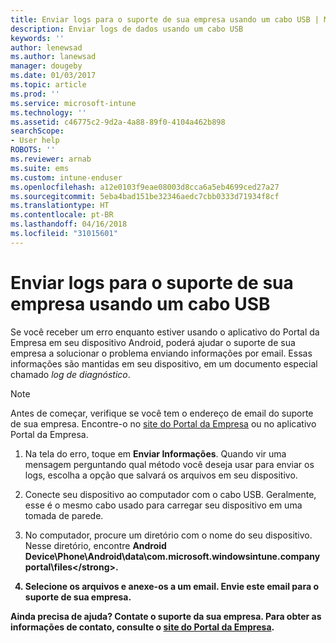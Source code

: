 ```yaml
---
title: Enviar logs para o suporte de sua empresa usando um cabo USB | Microsoft Docs
description: Enviar logs de dados usando um cabo USB
keywords: ''
author: lenewsad
ms.author: lanewsad
manager: dougeby
ms.date: 01/03/2017
ms.topic: article
ms.prod: ''
ms.service: microsoft-intune
ms.technology: ''
ms.assetid: c46775c2-9d2a-4a88-89f0-4104a462b898
searchScope:
- User help
ROBOTS: ''
ms.reviewer: arnab
ms.suite: ems
ms.custom: intune-enduser
ms.openlocfilehash: a12e0103f9eae08003d8cca6a5eb4699ced27a27
ms.sourcegitcommit: 5eba4bad151be32346aedc7cbb0333d71934f8cf
ms.translationtype: HT
ms.contentlocale: pt-BR
ms.lasthandoff: 04/16/2018
ms.locfileid: "31015601"
---
```

# <a name="send-logs-to-your-company-support-using-a-usb-cable"></a>Enviar logs para o suporte de sua empresa usando um cabo USB

Se você receber um erro enquanto estiver usando o aplicativo do Portal da Empresa em seu dispositivo Android, poderá ajudar o suporte de sua empresa a solucionar o problema enviando informações por email. Essas informações são mantidas em seu dispositivo, em um documento especial chamado _log de diagnóstico_.

> [!Note]
> Antes de começar, verifique se você tem o endereço de email do suporte de sua empresa. Encontre-o no [site do Portal da Empresa](https://portal.manage.microsoft.com#HelpDeskDialog) ou no aplicativo Portal da Empresa.

1. Na tela do erro, toque em **Enviar Informações**. Quando vir uma mensagem perguntando qual método você deseja usar para enviar os logs, escolha a opção que salvará os arquivos em seu dispositivo.

2. Conecte seu dispositivo ao computador com o cabo USB. Geralmente, esse é o mesmo cabo usado para carregar seu dispositivo em uma tomada de parede.

3. No computador, procure um diretório com o nome do seu dispositivo. Nesse diretório, encontre <strong>Android Device\Phone\Android\data\com.microsoft.windowsintune.companyportal\files\</strong>.

4. Selecione os arquivos e anexe-os a um email. Envie este email para o suporte de sua empresa.

Ainda precisa de ajuda? Contate o suporte da sua empresa. Para obter as informações de contato, consulte o [site do Portal da Empresa](https://portal.manage.microsoft.com#HelpDeskDialog).
